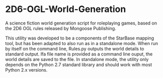 2D6-OGL-World-Generation
========================

A science fiction world generation script for roleplaying games, based on the 2D6 OGL rules released by Mongoose Publishing.

This utility was developed to be a components of the StarBase mapping tool, but has been adapted to also run as in a standalone mode. When run by itself on the command line, Rules.py outputs the world details to standard output. Ifa file name is provided as a command line ouput, the world details are saved to the file. In standalone mode, the utility only depends on the Python 2.7 standard library and should work with most Python 2.x versions.
